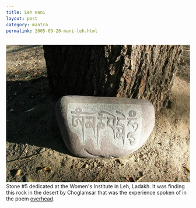 ```yaml
---
title: Leh mani 
layout: post
category: mantra
permalink: 2005-09-20-mani-leh.html
---
```



![mani 5](/assets/images/mani/mani5.jpg)  
Stone #5 dedicated at the Women's Institute in Leh, Ladakh. It was finding this rock in the desert by Choglamsar that was the experience spoken of in the poem [overhead](/sun/overhead.html).
